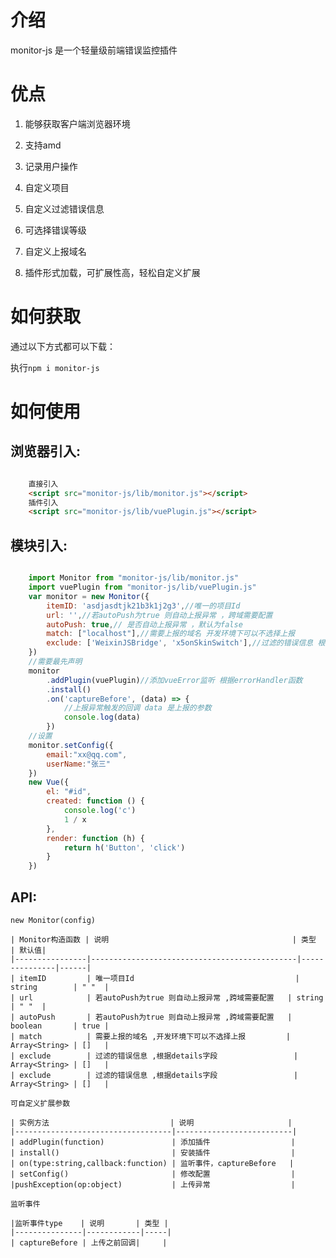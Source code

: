 # 介绍

monitor-js 是一个轻量级前端错误监控插件
# 优点

1. 能够获取客户端浏览器环境
    
2. 支持amd 

3. 记录用户操作

4. 自定义项目

5. 自定义过滤错误信息

6. 可选择错误等级

7. 自定义上报域名

8. 插件形式加载，可扩展性高，轻松自定义扩展

> 

# 如何获取

通过以下方式都可以下载：

执行`npm i monitor-js`

# 如何使用

## 浏览器引入:

```html

    直接引入
    <script src="monitor-js/lib/monitor.js"></script>
    插件引入
    <script src="monitor-js/lib/vuePlugin.js"></script>

```
## 模块引入:

```js

    import Monitor from "monitor-js/lib/monitor.js"
    import vuePlugin from "monitor-js/lib/vuePlugin.js"
    var monitor = new Monitor({
        itemID: 'asdjasdtjk21b3k1j2g3',//唯一的项目Id
        url: '',//若autoPush为true 则自动上报异常 ，跨域需要配置
        autoPush: true,// 是否自动上报异常 ，默认为false
        match: ["localhost"],//需要上报的域名 开发环境下可以不选择上报
        exclude: ['WeixinJSBridge', 'x5onSkinSwitch'],//过滤的错误信息 根据details字段
    })
    //需要最先声明
    monitor
        .addPlugin(vuePlugin)//添加vueError监听 根据errorHandler函数
        .install()
        .on('captureBefore', (data) => {
            //上报异常触发的回调 data 是上报的参数
            console.log(data)
        })
    //设置
    monitor.setConfig({
        email:"xx@qq.com",
        userName:"张三"
    })    
    new Vue({
        el: "#id",
        created: function () {
            console.log('c')
            1 / x
        },
        render: function (h) {
            return h('Button', 'click')
        }
    })
```
## API:
    new Monitor(config)

    | Monitor构造函数 | 说明                                         | 类型          | 默认值|
    |----------------|----------------------------------------------|---------------|------|
    | itemID         | 唯一项目Id                                    | string        | " "  |
    | url            | 若autoPush为true 则自动上报异常 ,跨域需要配置   | string        | " "  |
    | autoPush       | 若autoPush为true 则自动上报异常 ,跨域需要配置   | boolean       | true |
    | match          | 需要上报的域名 ,开发环境下可以不选择上报         | Array<String> | []   |
    | exclude        | 过滤的错误信息 ,根据details字段                 | Array<String> | []   |
    | exclude        | 过滤的错误信息 ,根据details字段                 | Array<String> | []   |

    可自定义扩展参数

    | 实例方法                           | 说明                     |      
    |-----------------------------------|--------------------------|
    | addPlugin(function)               | 添加插件                  |     
    | install()                         | 安装插件                  |      
    | on(type:string,callback:function) | 监听事件，captureBefore   |  
    | setConfig()                       | 修改配置                  |   
    |pushException(op:object)           | 上传异常                  |   

    监听事件

    |监听事件type    | 说明       | 类型 | 
    |---------------|------------|-----|
    | captureBefore | 上传之前回调|     |   

